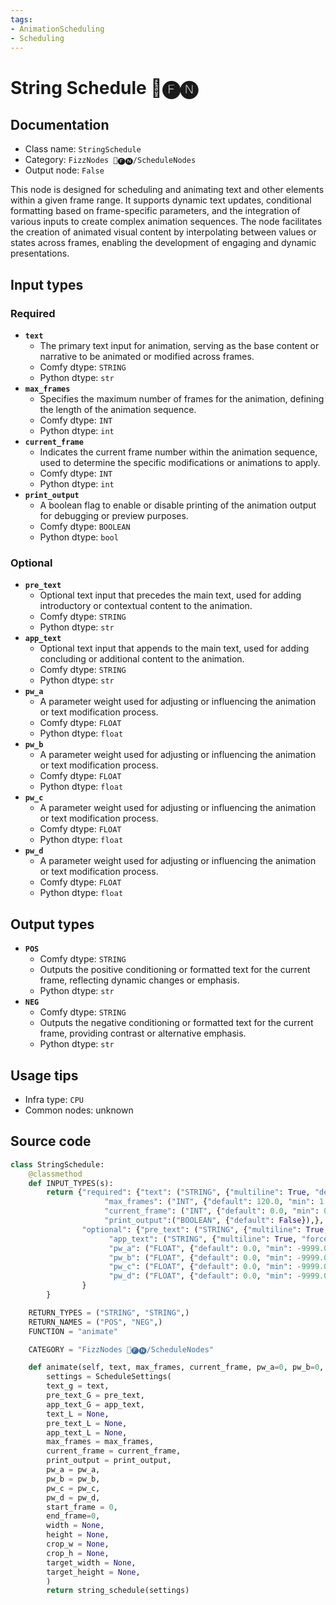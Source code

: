 ```yaml
---
tags:
- AnimationScheduling
- Scheduling
---
```


# String Schedule 📅🅕🅝
## Documentation
- Class name: `StringSchedule`
- Category: `FizzNodes 📅🅕🅝/ScheduleNodes`
- Output node: `False`

This node is designed for scheduling and animating text and other elements within a given frame range. It supports dynamic text updates, conditional formatting based on frame-specific parameters, and the integration of various inputs to create complex animation sequences. The node facilitates the creation of animated visual content by interpolating between values or states across frames, enabling the development of engaging and dynamic presentations.
## Input types
### Required
- **`text`**
    - The primary text input for animation, serving as the base content or narrative to be animated or modified across frames.
    - Comfy dtype: `STRING`
    - Python dtype: `str`
- **`max_frames`**
    - Specifies the maximum number of frames for the animation, defining the length of the animation sequence.
    - Comfy dtype: `INT`
    - Python dtype: `int`
- **`current_frame`**
    - Indicates the current frame number within the animation sequence, used to determine the specific modifications or animations to apply.
    - Comfy dtype: `INT`
    - Python dtype: `int`
- **`print_output`**
    - A boolean flag to enable or disable printing of the animation output for debugging or preview purposes.
    - Comfy dtype: `BOOLEAN`
    - Python dtype: `bool`
### Optional
- **`pre_text`**
    - Optional text input that precedes the main text, used for adding introductory or contextual content to the animation.
    - Comfy dtype: `STRING`
    - Python dtype: `str`
- **`app_text`**
    - Optional text input that appends to the main text, used for adding concluding or additional content to the animation.
    - Comfy dtype: `STRING`
    - Python dtype: `str`
- **`pw_a`**
    - A parameter weight used for adjusting or influencing the animation or text modification process.
    - Comfy dtype: `FLOAT`
    - Python dtype: `float`
- **`pw_b`**
    - A parameter weight used for adjusting or influencing the animation or text modification process.
    - Comfy dtype: `FLOAT`
    - Python dtype: `float`
- **`pw_c`**
    - A parameter weight used for adjusting or influencing the animation or text modification process.
    - Comfy dtype: `FLOAT`
    - Python dtype: `float`
- **`pw_d`**
    - A parameter weight used for adjusting or influencing the animation or text modification process.
    - Comfy dtype: `FLOAT`
    - Python dtype: `float`
## Output types
- **`POS`**
    - Comfy dtype: `STRING`
    - Outputs the positive conditioning or formatted text for the current frame, reflecting dynamic changes or emphasis.
    - Python dtype: `str`
- **`NEG`**
    - Comfy dtype: `STRING`
    - Outputs the negative conditioning or formatted text for the current frame, providing contrast or alternative emphasis.
    - Python dtype: `str`
## Usage tips
- Infra type: `CPU`
- Common nodes: unknown


## Source code
```python
class StringSchedule:
    @classmethod
    def INPUT_TYPES(s):
        return {"required": {"text": ("STRING", {"multiline": True, "default": defaultPrompt}),
                     "max_frames": ("INT", {"default": 120.0, "min": 1.0, "max": 999999.0, "step": 1.0}),
                     "current_frame": ("INT", {"default": 0.0, "min": 0.0, "max": 999999.0, "step": 1.0, }),
                     "print_output":("BOOLEAN", {"default": False}),},
                "optional": {"pre_text": ("STRING", {"multiline": True, "forceInput": True}),
                      "app_text": ("STRING", {"multiline": True, "forceInput": True}),
                      "pw_a": ("FLOAT", {"default": 0.0, "min": -9999.0, "max": 9999.0, "step": 0.1, "forceInput": True }),
                      "pw_b": ("FLOAT", {"default": 0.0, "min": -9999.0, "max": 9999.0, "step": 0.1, "forceInput": True }),
                      "pw_c": ("FLOAT", {"default": 0.0, "min": -9999.0, "max": 9999.0, "step": 0.1, "forceInput": True }),
                      "pw_d": ("FLOAT", {"default": 0.0, "min": -9999.0, "max": 9999.0, "step": 0.1, "forceInput": True }),
                }
        }

    RETURN_TYPES = ("STRING", "STRING",)
    RETURN_NAMES = ("POS", "NEG",)
    FUNCTION = "animate"

    CATEGORY = "FizzNodes 📅🅕🅝/ScheduleNodes"

    def animate(self, text, max_frames, current_frame, pw_a=0, pw_b=0, pw_c=0, pw_d=0, pre_text='', app_text='', print_output = False ):
        settings = ScheduleSettings(
        text_g = text,
        pre_text_G = pre_text,
        app_text_G = app_text,
        text_L = None,
        pre_text_L = None,
        app_text_L = None,
        max_frames = max_frames,
        current_frame = current_frame,
        print_output = print_output,
        pw_a = pw_a,
        pw_b = pw_b,
        pw_c = pw_c,
        pw_d = pw_d,
        start_frame = 0,
        end_frame=0,
        width = None,
        height = None,
        crop_w = None,
        crop_h = None,
        target_width = None,
        target_height = None,
        )
        return string_schedule(settings)

```

